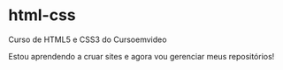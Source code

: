 # html-css
 Curso de HTML5 e CSS3 do Cursoemvideo

 Estou aprendendo a cruar sites e agora vou gerenciar meus repositórios!
